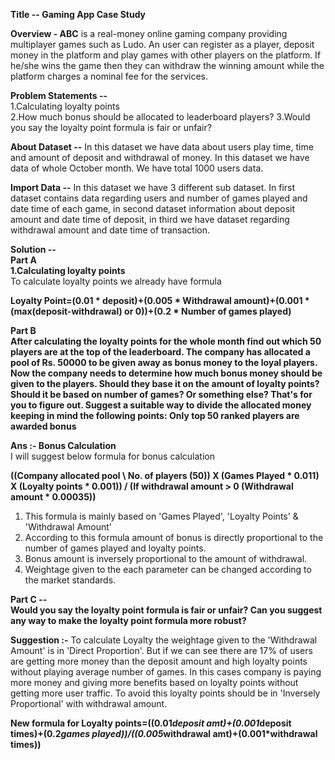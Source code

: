 **Title -- Gaming App Case Study**

**Overview - ABC** is a real-money online gaming company providing multiplayer games such as Ludo. An user can register as a player, deposit money in the platform and play games with other players on the platform. If he/she wins the game then they can withdraw the winning amount while the platform charges a nominal fee for the services.

**Problem Statements --**\
1.Calculating loyalty points\
2.How much bonus should be allocated to leaderboard players?
3.Would you say the loyalty point formula is fair or unfair?

**About Dataset --** In this dataset we have data about users play time, time and amount of deposit and withdrawal of money. In this dataset we have data of whole October month. We have total 1000 users data.

**Import Data --** In this dataset we have 3 different sub dataset. In first dataset contains data regarding users and number of games played and date time of each game, in second dataset information about deposit amount and date time of deposit, in third we have dataset regarding withdrawal amount and date time of transaction.

**Solution --**\
**Part A**\
**1.Calculating loyalty points**\
To calculate loyalty points we already have formula

**Loyalty Point=(0.01 * deposit)+(0.005 * Withdrawal amount)+(0.001 * (max(deposit-withdrawal) or 0))+(0.2 * Number of games played)**                                  


**Part B**\
**After calculating the loyalty points for the whole month find out which 50 players are at the top of the leaderboard. The company has allocated a pool of Rs. 50000 to be given away as bonus money to the loyal players. Now the company needs to determine how much bonus money should be given to the players. Should they base it on the amount of loyalty points? Should it be based on number of games? Or something else? That's for you to figure out. Suggest a suitable way to divide the allocated money keeping in mind the following points: Only top 50 ranked players are awarded bonus**
>
**Ans :- Bonus Calculation**\
I will suggest below formula for bonus calculation

 **((Company allocated pool \ No. of players (50))  X (Games Played * 0.011) X (Loyalty points * 0.001)) / (If withdrawal amount > 0 (Withdrawal amount \* 0.00035))**          

1. This formula is mainly based on \'Games Played\', \'Loyalty Points\' & \'Withdrawal Amount\'
2. According to this formula amount of bonus is directly proportional to the number of games played and loyalty points.
3. Bonus amount is inversely proportional to the amount of withdrawal.
4. Weightage given to the each parameter can be changed according to the market standards.

 
**Part C --**\
**Would you say the loyalty point formula is fair or unfair? Can you suggest any way to make the loyalty point formula more robust?**
>
**Suggestion :-** To calculate Loyalty the weightage given to the \'Withdrawal Amount\' is in \'Direct Proportion\'. But if we can see there are 17% of users are getting more money than the deposit amount and high loyalty points without playing average number of games. In this cases company is paying more money and giving more benefits based on loyalty points without getting more user traffic. To avoid this loyalty points should be in \'Inversely Proportional\' with withdrawal amount.

 **New formula for Loyalty points=((0.01*deposit amt)+(0.001*deposit times)+(0.2*games played))/((0.005*withdrawal amt)+(0.001*withdrawal times))**

